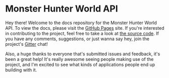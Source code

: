 # Monster Hunter World API
Hey there! Welcome to the docs repository for the Monster Hunter World API. To view the docs, please visit the [GitHub Pages](https://docs.mhw-db.com/) site. If you're interested in contributing to the project, feel free to take a look at [the source code](https://github.com/LartTyler/MHWDB-API). If you have any comments, suggestions, or just wanna say hey, join the project's
[Gitter](https://gitter.im/mhw-db/general) chat!

Also, a huge thanks to everyone that's submitted issues and feedback, it's been a great help! It's really awesome seeing people making use of the project, and I'm excited to see what kinds of applications people end up building with it.

